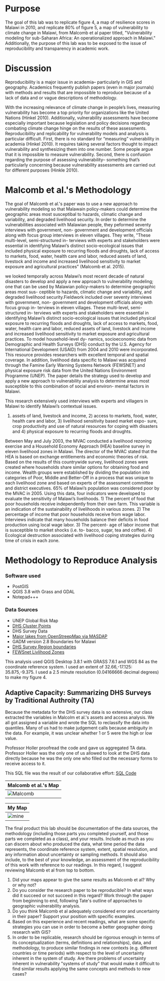 # Purpose

The goal of this lab was to replicate figure 4, a map of resilience scores in Malawi in 2010, and replicate 80% of figure 5, a map of vulnerability to climate change in Malawi, from Malcomb et al paper titled, "Vulnerability modeling for sub-Saharan Africa: An operationalized approach in Malawi." Additionally, the purpose of this lab was to be exposed to the issue of reproducibility and transparency in academic work.

 
 # Discussion
Reproducibility is a major issue in academia– particularly in GIS and geography. Academics frequently publish papers (even in major journals) with methods and results that are impossible to reproduce because of a lack of data and or vague descriptions of methodology. 

With the increasing relevance of climate change in people’s lives, measuring vulnerability has become a top priority for organizations like the United Nations (Hinkel 2010). Additionally, vulnerability assessments have become especially important because legislation and policy decisions regarding combating climate change hinge on the results of these assessments. Reproducibility and replicability for vulnerability models and analysis is particular difficult. First, there is no standard for “measuring” vulnerability in academia (Hinkel 2010). It requires taking several factors thought to impact vulnerability and synthesizing them into one number. Some people argue that it is impossible to measure vulnerability. Second, there is confusion regarding the purpose of assessing vulnerability– something that’s particularly concerning because vulnerability assessments are carried out for different purposes (Hinkle 2010). 


# Malcomb et al.'s Methodology

The goal of Malcomb et al.'s paper was to use a new approach to vulnerability modeling so that Malawain policy-makers could determine the geographic areas most susceptibal to hazards, climatic change and variability, and degraded livelihood security. In order to determine the vulnerabilities associated with Malawian people, they peformed seventy interviews with government, non- government and development officials along with focus group interviews in eleven villages. They write, "These multi-level, semi-structured in- terviews with experts and stakeholders were essential in identifying Malawi’s distinct socio-ecological issues that included physical exposure to recurring floods and droughts, lack of access to markets, food, water, health care and labor, reduced assets of land, livestock and income and increased livelihood sensitivity to market exposure and agricultural practices" (Malcomb et al. 2015).


we looked temporally across Malawi’s most recent decade of natural disasters to develop and apply a new approach to vulnerability modeling; one that can be used by Malawian policy-makers to determine geographic areas most sus- ceptible to hazards, climatic change and variability, and degraded livelihood security.Fieldwork included over seventy interviews with government, non- government and development officials along with focus group in- terviews in eleven villages. These multi-level, semi-structured in- terviews with experts and stakeholders were essential in identifying Malawi’s distinct socio-ecological issues that included physical exposure to recurring floods and droughts, lack of access to markets, food, water, health care and labor, reduced assets of land, livestock and income and increased livelihood sensitivity to market exposure and agricultural practices. To model household-level dy- namics, socioeconomic data from Demographic and Health Surveys (DHS) conduct by the U.S. Agency for International Development (USAID) from 2004 and 2010 were incorporated. This resource provides researchers with excellent temporal and spatial coverage. In addition, livelihood data specific to Malawi was acquired through the Famine Early Warning Systems Network (FEWSNET) and physical exposure risk data from the United Nations Environment Programme (UNEP). The paper details the strategy used to develop and apply a new approach to vulnerability analysis to determine areas most susceptible to this combination of social and environ- mental factors in Malawi.

This research extensively used interviews with experts and villagers in Malawi to identify Malawi’s contextual issues. 

1) assets of land, livestock and income, 2) access to markets, food, water, health care and labor, 3) livelihood sensitivity based market expo- sure, crop productivity and use of natural resources for coping with disasters and 4) physical exposure to recurring floods and droughts.

Between May and July 2003, the MVAC conducted a livelihood rezoning exercise and a Household Economy Approach (HEA) baseline survey in eleven livelihood zones in Malawi. The director of the MVAC stated that the HEA is based on exchange entitlements and economic theories of risk. Based on the results of this countrywide survey, livelihood zones were created where households share similar options for obtaining food and income. Wealth groups were established by dividing the population into categories of Poor, Middle and Better-Off in a process that was unique to each livelihood zone and based on experts of the assessment committee and district executives. 65% of Malawi’s population was considered poor by the MVAC in 2005. Using this data, four indicators were developed to evaluate the sensitivity of Malawi’s livelihoods. 1) The percent of food that poor households receive independently from their own farm. This variable is an indication of the sustainability of livelihoods in various zones. 2) The percentage of income that poor households receive from wage labor. Interviews indicate that many households balance their deficits in food production using local wage labor. 3) The percent- age of labor income that is susceptible to market shocks (i.e. to- bacco, sugar, tea and coffee). 4) Ecological destruction associated with livelihood coping strategies during time of crisis in each zone.

# Methodology to Reproduce Analysis

### Software used
  * PostGIS
  * QGIS 3.8 with Grass and GDAL
  * Notepad+++
  
 ### Data Sources
  * UNEP Global Risk Map
  * [DHS Cluster Points](https://dhsprogram.com/What-We-Do/GPS-Data-Collection.cfm)
  * DHS Survey Data
  * [Major lakes from OpenStreepMap via MASDAP](http://www.masdap.mw/layers/geonode:major_lakes)
  * GADM version 2.8 Boundaries for Malawi
  * [DHS Survey Region boundaries](http://spatialdata.dhsprogram.com/boundaries/#view=table&countryId=MW)
  * [FEWSnet Livlihood Zones](https://fews.net/fews-data/335)
  
This analysis used QGIS Desktop 3.8.1 with GRASS 7.6.1 and WGS 84 as the coordinate reference system. I used an extent of 32.66,-17.125: 35.875,-9.375. I used a 2.5 minute resolution (0.04166666 decimal degrees) to make my figure 4. 


## Adaptive Capacity: Summarizing DHS Surveys by Traditional Authroity (TA)

Because the metadata for the DHS survey data is so extensive, our class extracted the variables in Malcolm et al.'s assets and access analysis. We all got assigned a variable and wrote the SQL to reclassify the data into quantiles. Many of us had to make judgement calls because ambiguity in the data. For example, it was unclear whether 1 or 5 were the high or low value.

Professor Holler proofread the code and gave us aggregated TA data. Professor Holler was the only one of us allowed to look at the DHS data directly because he was the only one who filled out the necessary forms to receive access to it.

This SQL file was the result of our collaborative effort: [SQL Code](./vulnerabilitySQL.sql/)

 |Malcomb et al.'s Map|
| ------------- |
|![Malcomb](./Average_resilience_scores2010.png/)|


|My Map|
| ------------- |
|![mine](./TA2.png/)|

The final product this lab should be documentation of the data sources, the methodology (including those
parts you completed yourself, and those parts we completed as a class), and your results. Include as much
as you can discern about who produced the data, what time period the data represents, the coordinate
reference system, extent, spatial resolution, and any information about uncertainty or sampling methods.
It should also include, to the best of your knowledge, an assessment of the reproducibility of this work with
reference to our readings. In this regard, I suggest reviewing Malcomb et al from top to bottom.


1) Did your maps appear to give the same results as Malcomb et al? Why or why not?
2) Do you consider the research paper to be reproducible? In what ways did it succeed or not succeed in this
regard? Work through the paper from beginning to end, following Tate's outline of approaches to
geographic vulnerability analysis.
3) Do you think Malcomb et al adequately considered error and uncertainty in their paper? Support your
position with specific examples.
4) Based on this experience and recent readings, what are some specific strategies you can use in order to
become a better geographer doing research with GIS?
5) In order to be replicable, research should be rigorous enough in terms of its conceptualization (terms,
definitions and relationships), data, and methodology, to produce similar findings in new contexts (e.g.
different countries or time periods) with respect to the level of uncertainty inherent in the system of study.
Are there problems of uncertainty inherent in vulnerability "systems of study" that would make it difficult to
find similar results applying the same concepts and methods to new cases?


